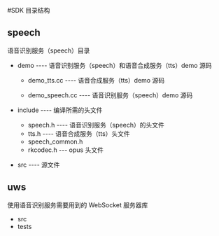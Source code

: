 #SDK 目录结构

## speech

语音识别服务（speech）目录

- demo  ---- 语音识别服务（speech）和语音合成服务（tts）demo 源码
  - demo_tts.cc    ----  语音合成服务（tts）demo 源码

  - demo_speech.cc    ---- 语音识别服务（speech）demo 源码

- include  ---- 编译所需的头文件
  - speech.h  ----  语音识别服务（speech）的头文件
  - tts.h  ----  语音合成服务（tts）头文件 
  - speech_common.h   
  - rkcodec.h    --- opus 头文件

- src  ---- 源文件

## uws 

使用语音识别服务需要用到的 WebSocket 服务器库 

- src
- tests



